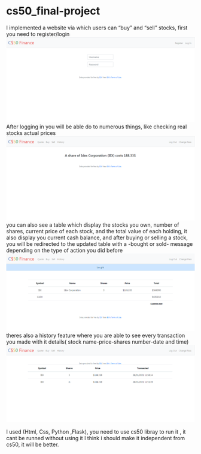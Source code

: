 # cs50_final-project
I implemented a website via which users can “buy” and “sell” stocks, first you need to register/login <img src="Images/login.png" alt="drawing" width="700"/> <br>
After logging in you will be able do to numerous things, like checking real stocks actual prices <img src="Images/looking.png" alt="drawing" width="700"/> <br>
you can also see a table which display the stocks you own, number of shares, current price of each stock, and the total value of each holding, it also display you current cash balance, and after buying or selling a stock, you will be redirected to the updated table with a -bought or sold- message depending on the type of action you did before <br> <img src="Images/table-afterbuy-.png" alt="drawing" width="700"/> <br>
theres also a history feature where you are able to see every transaction you made with it details(
stock name-price-shares number-date and time) <img src="Images/history.png" alt="drawing" width="700"/> <br>

I used (Html, Css, Python ,Flask), you need to use cs50 libray to run it , it cant be runned without using it
I think i should make it independent from cs50, it will be better.
